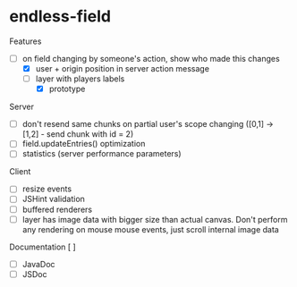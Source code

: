 # endless-field

Features
- [ ] on field changing by someone's action, show who made this changes
  - [x] user + origin position in server action message
  - [ ] layer with players labels
    - [x] prototype

Server
- [ ] don't resend same chunks on partial user's scope changing ([0,1] -> [1,2] - send chunk with id = 2)
- [ ] field.updateEntries() optimization
- [ ] statistics (server performance parameters)

Client
- [ ] resize events
- [ ] JSHint validation
- [ ] buffered renderers
- [ ] layer has image data with bigger size than actual canvas. Don't perform any rendering on mouse mouse events, just scroll internal image data

Documentation [ ]
- [ ] JavaDoc
- [ ] JSDoc